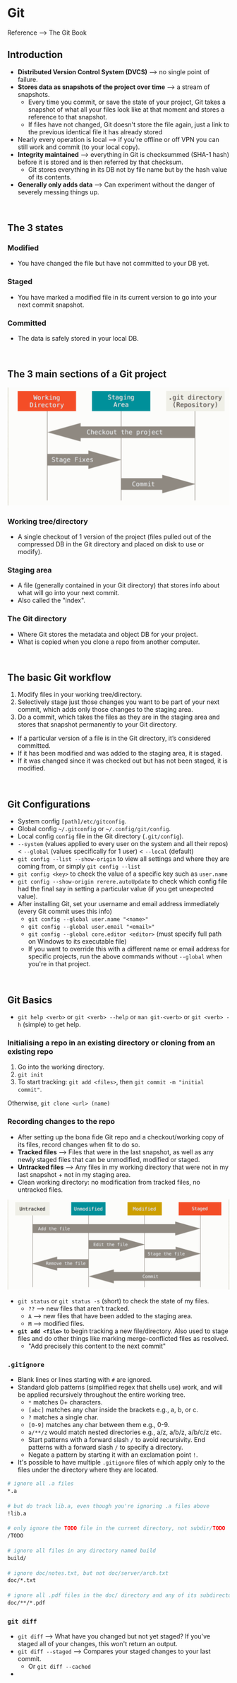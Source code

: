 # Git

Reference --> The Git Book

## Introduction

- **Distributed Version Control System (DVCS)** --> no single point of failure.
- **Stores data as snapshots of the project over time** --> a stream of snapshots.
  - Every time you commit, or save the state of your project, Git takes a snapshot of what all your files look like at that moment and stores a reference to that snapshot.
  - If files have not changed, Git doesn't store the file again, just a link to the previous identical file it has already stored
- Nearly every operation is local --> if you're offline or off VPN you can still work and commit (to your local copy).
- **Integrity maintained** --> everything in Git is checksummed (SHA-1 hash) before it is stored and is then referred by that checksum. 
  - Git stores everything in its DB not by file name but by the hash value of its contents.
- **Generally only adds data** --> Can experiment without the danger of severely messing things up.

<br>

## The 3 states

### Modified

- You have changed the file but have not committed to your DB yet.

### Staged

- You have marked a modified file in its current version to go into your next commit snapshot.

### Committed

- The data is safely stored in your local DB.

<br>

## The 3 main sections of a Git project

![The 3 main sections of a git project](./Images/ThreeMainSectionsOfGit.png)

### Working tree/directory

- A single checkout of 1 version of the project (files pulled out of the compressed DB in the Git directory and placed on disk to use or modify).

### Staging area

- A file (generally contained in your Git directory) that stores info about what will go into your next commit. 
- Also called the "index".

### The Git directory

- Where Git stores the metadata and object DB for your project.
- What is copied when you clone a repo from another computer.

<br>

## The basic Git workflow

1. Modify files in your working tree/directory.
2. Selectively stage just those changes you want to be part of your next commit, which adds only those changes to the staging area.
3. Do a commit, which takes the files as they are in the staging area and stores that snapshot permanently to your Git directory.

- If a particular version of a file is in the Git directory, it’s considered committed. 
- If it has been modified and was added to the staging area, it is staged. 
- If it was changed since it was checked out but has not been staged, it is modified.

<br>

## Git Configurations

- System config `[path]/etc/gitconfig`.
- Global config `~/.gitconfig` or `~/.config/git/config`.
- Local config `config` file in the Git directory (`.git/config`).
- `--system` (values applied to every user on the system and all their repos) < `--global` (values specifically for 1 user) < `--local` (default)
- `git config --list --show-origin` to view all settings and where they are coming from, or simply `git config --list`
- `git config <key>` to check the value of a specific key such as `user.name`
- `git config --show-origin rerere.autoUpdate` to check which config file had the final say in setting a particular value (if you get unexpected value).
- After installing Git, set your username and email address immediately (every Git commit uses this info)
  - `git config --global user.name "<name>"`
  - `git config --global user.email "<email>"`
  - `git config --global core.editor <editor>` (must specify full path on Windows to its executable file)
  - If you want to override this with a different name or email address for specific projects, run the above commands without `--global` when you're in that project.

<br>

## Git Basics

- `git help <verb>` or `git <verb> --help` or `man git-<verb>` or `git <verb> -h` (simple) to get help.

### Initialising a repo in an existing directory or cloning from an existing repo

1. Go into the working directory.
2. `git init`
3. To start tracking: `git add <files>`, then `git commit -m "initial commit"`.

Otherwise, `git clone <url> (name)`

### Recording changes to the repo

- After setting up the bona fide Git repo and a checkout/working copy of its files, record changes when fit to do so.
- **Tracked files** --> Files that were in the last snapshot, as well as any newly staged files that can be unmodified, modified or staged.
- **Untracked files** --> Any files in my working directory that were not in my last snapshot + not in my staging area.
- Clean working directory: no modification from tracked files, no untracked files.

![Lifecycle of the status of my files](./Images/LifecycleOfFileStatus.png)

- `git status` or `git status -s` (short) to check the state of my files.
  - `??` --> new files that aren't tracked.
  - `A` --> new files that have been added to the staging area.
  - `M` --> modified files.
- **`git add <file>`** to begin tracking a new file/directory. Also used to stage files and do other things like marking merge-conflicted files as resolved.
  - "Add precisely this content to the next commit"

### `.gitignore`

- Blank lines or lines starting with `#` are ignored.
- Standard glob patterns (simplified regex that shells use) work, and will be applied recursively throughout the entire working tree.
  - `*` matches 0+ characters.
  - `[abc]` matches any char inside the brackets e.g., a, b, or c.
  - `?` matches a single char.
  - `[0-9]` matches any char between them e.g., 0-9.
  - `a/**/z` would match nested directories e.g., a/z, a/b/z, a/b/c/z etc.
  - Start patterns with a forward slash `/` to avoid recursivity. End patterns with a forward slash `/` to specify a directory.
  - Negate a pattern by starting it with an exclamation point `!`.
- It's possible to have multiple `.gitignore` files of which apply only to the files under the directory where they are located.

```bash
# ignore all .a files
*.a

# but do track lib.a, even though you're ignoring .a files above
!lib.a

# only ignore the TODO file in the current directory, not subdir/TODO
/TODO

# ignore all files in any directory named build
build/

# ignore doc/notes.txt, but not doc/server/arch.txt
doc/*.txt

# ignore all .pdf files in the doc/ directory and any of its subdirectories
doc/**/*.pdf
```

### `git diff`

- `git diff` --> What have you changed but not yet staged? If you've staged all of your changes, this won't return an output.
- `git diff --staged` --> Compares your staged changes to your last commit.
  - Or `git diff --cached`
- 